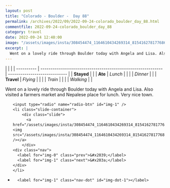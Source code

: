 ```yaml
---
layout: post
title: "Colorado - Boulder -  Day 88"
permalink: /archives/2022/09/2022-09-24-colorado_boulder_day_88.html
commentfile: 2022-09-24-colorado_boulder_day_88
category: travel
date: 2022-09-24 12:40:00
image: "/assets/images/insta/308454474_1164610434269314_8154162781776867041_n_17924719082589327.jpg"
excerpt: |
  Went on a lovely ride through Boulder today with Angela and Lisa. Also visited a farmers market and Nepalese place for lunch. Very nice town.
---
```


|            |                                                              |
| ---------- | ------------------------------------------------------------ | ----------------------------- |
| **Stayed** |  |
| **Ate**    | _Lunch_                                                      |          |
|            | _Dinner_                                                     |          |
| **Travel** | _Flying_                                                     |          |
|            | _Train_                                                      |          |
|            | _Walking_                                                    |          |


Went on a lovely ride through Boulder today with Angela and Lisa. Also visited a farmers market and Nepalese place for lunch. Very nice town.


<ul class="slides">

    <input type="radio" name="radio-btn" id="img-1" />
    <li class="slide-container">
        <div class="slide">
          <a href="/assets/images/insta/308454474_1164610434269314_8154162781776867041_n_17924719082589327.jpg"><img src="/assets/images/insta/308454474_1164610434269314_8154162781776867041_n_17924719082589327.jpg" /></a>
        </div>
    <div class="nav">
      <label for="img-0" class="prev">&#x2039;</label>
      <label for="img-1" class="next">&#x203a;</label>
    </div>
    </li>
			
<li class="nav-dots">

      <label for="img-1" class="nav-dot" id="img-dot-1"></label>

</li>
</ul>        
             

		
